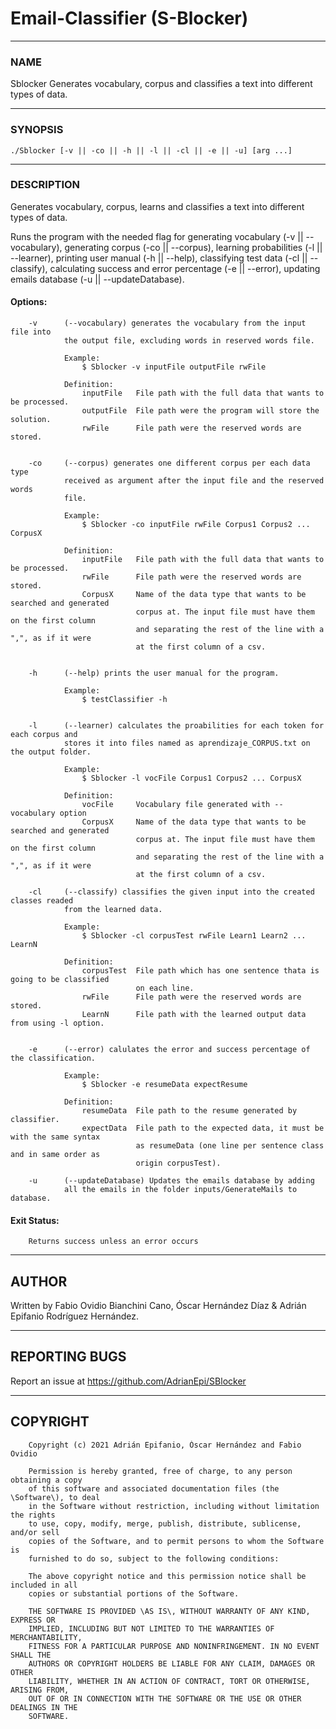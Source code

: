 # Email-Classifier (S-Blocker)

---
### NAME  

Sblocker  Generates vocabulary, corpus and classifies a text into different types of data.  

---
### SYNOPSIS  

```shell
./Sblocker [-v || -co || -h || -l || -cl || -e || -u] [arg ...]  
```

---
### DESCRIPTION  

Generates vocabulary, corpus, learns and classifies a text into different types of data.  

Runs the program with the needed flag for generating vocabulary (-v || --vocabulary), generating  corpus (-co || --corpus), learning probabilities (-l || --learner),  printing user manual (-h || --help), classifying test data (-cl || --classify), calculating success and error percentage (-e || --error), updating emails database (-u || --updateDatabase). 

####	Options:  

        -v      (--vocabulary) generates the vocabulary from the input file into
                the output file, excluding words in reserved words file.

                Example: 
                    $ Sblocker -v inputFile outputFile rwFile

                Definition:
                    inputFile   File path with the full data that wants to be processed.
                    outputFile  File path were the program will store the solution.
                    rwFile      File path were the reserved words are stored.


        -co     (--corpus) generates one different corpus per each data type 
                received as argument after the input file and the reserved words 
                file.  

                Example:
                    $ Sblocker -co inputFile rwFile Corpus1 Corpus2 ... CorpusX

                Definition:
                    inputFile   File path with the full data that wants to be processed.
                    rwFile      File path were the reserved words are stored.
                    CorpusX     Name of the data type that wants to be searched and generated
                                corpus at. The input file must have them on the first column
                                and separating the rest of the line with a ",", as if it were
                                at the first column of a csv.


        -h      (--help) prints the user manual for the program.

                Example:
                    $ testClassifier -h


        -l      (--learner) calculates the proabilities for each token for each corpus and
                stores it into files named as aprendizaje_CORPUS.txt on the output folder.

                Example: 
                    $ Sblocker -l vocFile Corpus1 Corpus2 ... CorpusX

                Definition:
                    vocFile     Vocabulary file generated with --vocabulary option
                    CorpusX     Name of the data type that wants to be searched and generated
                                corpus at. The input file must have them on the first column
                                and separating the rest of the line with a ",", as if it were
                                at the first column of a csv.

        -cl     (--classify) classifies the given input into the created classes readed
                from the learned data.
                           
                Example:
                    $ Sblocker -cl corpusTest rwFile Learn1 Learn2 ... LearnN

                Definition:
                    corpusTest  File path which has one sentence thata is going to be classified
                                on each line.
                    rwFile      File path were the reserved words are stored.
                    LearnN      File path with the learned output data from using -l option.


        -e      (--error) calulates the error and success percentage of the classification.

                Example: 
                    $ Sblocker -e resumeData expectResume

                Definition:
                    resumeData  File path to the resume generated by classifier.
                    expectData  File path to the expected data, it must be with the same syntax
                                as resumeData (one line per sentence class and in same order as
                                origin corpusTest).

        -u      (--updateDatabase) Updates the emails database by adding
                all the emails in the folder inputs/GenerateMails to database.



#### Exit Status:  
        Returns success unless an error occurs  

---
## AUTHOR  
Written by Fabio Ovidio Bianchini Cano, Óscar Hernández Díaz & Adrián Epifanio Rodríguez Hernández.  

---
## REPORTING BUGS  

Report an issue at <https://github.com/AdrianEpi/SBlocker>  

---
## COPYRIGHT  
```
    Copyright (c) 2021 Adrián Epifanio, Óscar Hernández and Fabio Ovidio

    Permission is hereby granted, free of charge, to any person obtaining a copy  
    of this software and associated documentation files (the \Software\), to deal  
    in the Software without restriction, including without limitation the rights  
    to use, copy, modify, merge, publish, distribute, sublicense, and/or sell  
    copies of the Software, and to permit persons to whom the Software is  
    furnished to do so, subject to the following conditions:  

    The above copyright notice and this permission notice shall be included in all  
    copies or substantial portions of the Software.  

    THE SOFTWARE IS PROVIDED \AS IS\, WITHOUT WARRANTY OF ANY KIND, EXPRESS OR  
    IMPLIED, INCLUDING BUT NOT LIMITED TO THE WARRANTIES OF MERCHANTABILITY,  
    FITNESS FOR A PARTICULAR PURPOSE AND NONINFRINGEMENT. IN NO EVENT SHALL THE  
    AUTHORS OR COPYRIGHT HOLDERS BE LIABLE FOR ANY CLAIM, DAMAGES OR OTHER  
    LIABILITY, WHETHER IN AN ACTION OF CONTRACT, TORT OR OTHERWISE, ARISING FROM,  
    OUT OF OR IN CONNECTION WITH THE SOFTWARE OR THE USE OR OTHER DEALINGS IN THE  
    SOFTWARE.  
```  
